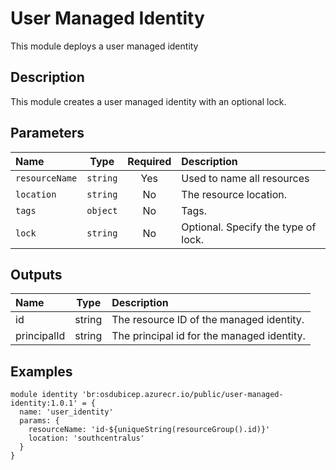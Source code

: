 # User Managed Identity

This module deploys a user managed identity

## Description

This module creates a user managed identity with an optional lock.

## Parameters

| Name           | Type     | Required | Description                         |
| :------------- | :------: | :------: | :---------------------------------- |
| `resourceName` | `string` | Yes      | Used to name all resources          |
| `location`     | `string` | No       | The resource location.              |
| `tags`         | `object` | No       | Tags.                               |
| `lock`         | `string` | No       | Optional. Specify the type of lock. |

## Outputs

| Name        | Type   | Description                                |
| :---------- | :----: | :----------------------------------------- |
| id          | string | The resource ID of the managed identity.   |
| principalId | string | The principal id for the managed identity. |

## Examples

```bicep
module identity 'br:osdubicep.azurecr.io/public/user-managed-identity:1.0.1' = {
  name: 'user_identity'
  params: {
    resourceName: 'id-${uniqueString(resourceGroup().id)}'
    location: 'southcentralus'
  }
}
```
